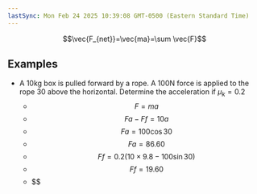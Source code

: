 ```yaml
---
lastSync: Mon Feb 24 2025 10:39:08 GMT-0500 (Eastern Standard Time)
---
```

$$\vec{F_{net}}=\vec{ma}=\sum \vec{F}$$
## Examples
- A 10kg box is pulled forward by a rope. A 100N force is applied to the rope 30 above the horizontal. Determine the acceleration if $\mu _k=0.2$
	- $$F=ma$$
	- $$Fa-Ff=10a$$
	- $$Fa=100\cos 30$$
	- $$Fa=86.60$$
	- $$Ff=0.2(10 \times 9.8-100\sin 30)$$
	- $$Ff=19.60$$
	- $$